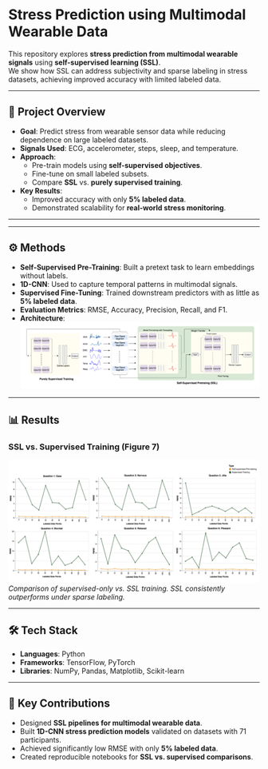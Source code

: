 # Stress Prediction using Multimodal Wearable Data  

This repository explores **stress prediction from multimodal wearable signals** using **self-supervised learning (SSL)**.  
We show how SSL can address subjectivity and sparse labeling in stress datasets, achieving improved accuracy with limited labeled data.  

---

## 📌 Project Overview  
- **Goal**: Predict stress from wearable sensor data while reducing dependence on large labeled datasets.  
- **Signals Used**: ECG, accelerometer, steps, sleep, and temperature.  
- **Approach**:  
  - Pre-train models using **self-supervised objectives**.  
  - Fine-tune on small labeled subsets.  
  - Compare **SSL** vs. **purely supervised training**.  
- **Key Results**:  
  - Improved accuracy with only **5% labeled data**.  
  - Demonstrated scalability for **real-world stress monitoring**.  

---

---

## ⚙️ Methods  
- **Self-Supervised Pre-Training**: Built a pretext task to learn embeddings without labels.  
- **1D-CNN**: Used to capture temporal patterns in multimodal signals.  
- **Supervised Fine-Tuning**: Trained downstream predictors with as little as **5% labeled data**.  
- **Evaluation Metrics**: RMSE, Accuracy, Precision, Recall, and F1.
- **Architecture**:
  ![Figure](architecture.png)  

---

## 📊 Results  
 

### SSL vs. Supervised Training (Figure 7)  
![Figure](Result.png)  
*Comparison of supervised-only vs. SSL training. SSL consistently outperforms under sparse labeling.*  

---

## 🛠️ Tech Stack  
- **Languages**: Python  
- **Frameworks**: TensorFlow, PyTorch  
- **Libraries**: NumPy, Pandas, Matplotlib, Scikit-learn  

---

## 🚀 Key Contributions  
- Designed **SSL pipelines for multimodal wearable data**.  
- Built **1D-CNN stress prediction models** validated on datasets with 71 participants.  
- Achieved significantly low RMSE with only **5% labeled data**.  
- Created reproducible notebooks for **SSL vs. supervised comparisons**.  


